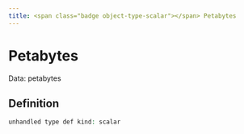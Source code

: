 ```yaml
---
title: <span class="badge object-type-scalar"></span> Petabytes
---
```

# <span class="badge object-type-scalar"></span> Petabytes

Data: petabytes

## Definition

```php
unhandled type def kind: scalar
```
